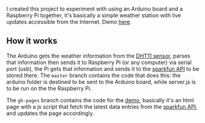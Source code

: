 I created this project to experiment with using an Arduino board and a Raspberry Pi together, it's basically a simple weather station with live updates accessible from the Internet. Demo [here](http://weather.aissam.me).

## How it works
The Arduino gets the weather information from the [DHT11 sensor](http://www.adafruit.com/product/386), parses that information then sends it to Raspberry Pi (or any computer) via serial port (usb), the Pi gets that information and sends it to the [sparkfun API](https://data.sparkfun.com/streams/xROLbJzAlMcjwlN5dolp) to be stored there. The `master` branch contains the code that does this: the arduino folder is destined to be sent to the Arduino board, while server.js is to be run on the the Raspberry Pi.

The `gh-pages` branch contains the code for the [demo](http://weather.aissam.me), basically it's an html page with a js script that fetch the latest data entries from the [sparkfun API](https://data.sparkfun.com/streams/xROLbJzAlMcjwlN5dolp), and updates the page accordingly.
